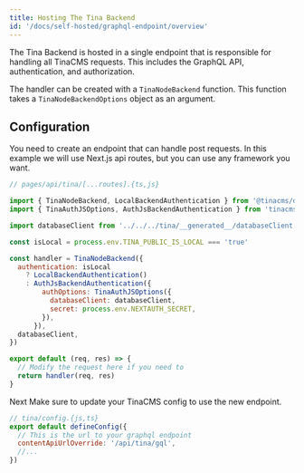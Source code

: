 ```yaml
---
title: Hosting The Tina Backend
id: '/docs/self-hosted/graphql-endpoint/overview'
---
```


The Tina Backend is hosted in a single endpoint that is responsible for handling all TinaCMS requests. This includes the GraphQL API, authentication, and authorization.

The handler can be created with a `TinaNodeBackend` function. This function takes a `TinaNodeBackendOptions` object as an argument.

## Configuration

You need to create an endpoint that can handle post requests. In this example we will use Next.js api routes, but you can use any framework you want.

```js
// pages/api/tina/[...routes].{ts,js}

import { TinaNodeBackend, LocalBackendAuthentication } from '@tinacms/datalayer'
import { TinaAuthJSOptions, AuthJsBackendAuthentication } from 'tinacms-authjs'

import databaseClient from '../../../tina/__generated__/databaseClient'

const isLocal = process.env.TINA_PUBLIC_IS_LOCAL === 'true'

const handler = TinaNodeBackend({
  authentication: isLocal
    ? LocalBackendAuthentication()
    : AuthJsBackendAuthentication({
        authOptions: TinaAuthJSOptions({
          databaseClient: databaseClient,
          secret: process.env.NEXTAUTH_SECRET,
        }),
      }),
  databaseClient,
})

export default (req, res) => {
  // Modify the request here if you need to
  return handler(req, res)
}
```

Next Make sure to update your TinaCMS config to use the new endpoint.

```js
// tina/config.{js,ts}
export default defineConfig({
  // This is the url to your graphql endpoint
  contentApiUrlOverride: '/api/tina/gql',
  //...
})
```
